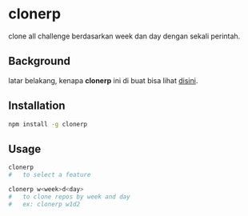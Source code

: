 # clonerp

clone all challenge berdasarkan week dan day dengan sekali perintah.

## Background

latar belakang, kenapa **clonerp** ini di buat bisa lihat [disini](https://www.notion.so/Clone-repos-by-day-b9698ff1431b440592925ec7034a37e2).

## Installation

```bash
npm install -g clonerp
```

## Usage

```bash
clonerp
#   to select a feature

clonerp w<week>d<day>
#   to clone repos by week and day
#   ex: clonerp w1d2
```
